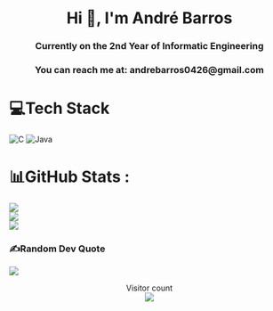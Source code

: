 <h1 align="center">Hi 👋, I'm André Barros</h1>
<h3 align="center">Currently on the 2nd Year of Informatic Engineering</h3>
<h3 align="center">You can reach me at: andrebarros0426@gmail.com</h3>


# 💻Tech Stack
![C](https://img.shields.io/badge/c-%2300599C.svg?style=for-the-badge&logo=c&logoColor=white) ![Java](https://img.shields.io/badge/java-%23ED8B00.svg?style=for-the-badge&logo=java&logoColor=white) 

# 📊GitHub Stats :
![](https://github-readme-stats.vercel.app/api?username=drewoj&theme=radical&hide_border=true&include_all_commits=true&count_private=true)<br/>
![](https://github-readme-streak-stats.herokuapp.com/?user=drewoj&theme=radical&hide_border=true)<br/>
![](https://github-readme-stats.vercel.app/api/top-langs/?username=drewoj&theme=radical&hide_border=true&include_all_commits=true&count_private=true&layout=compact)

### ✍️Random Dev Quote
![](https://quotes-github-readme.vercel.app/api?type=horizontal&theme=radical)

<p align="center"> 
  Visitor count<br>
  <img src="https://profile-counter.glitch.me/DREWOJ/count.svg" />
</p>

<!---
DREWOJ/DREWOJ is a ✨ special ✨ repository because its `README.md` (this file) appears on your GitHub profile.
You can click the Preview link to take a look at your changes.
--->
